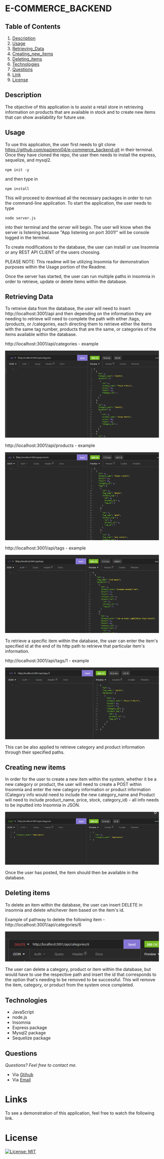 # E-COMMERCE_BACKEND

## **Table of Contents**

1. [Description](#description)
2. [Usage](#usage)
3. [Retrieving_Data](#retrieving-data)
4. [Creating_new_items](#creating-new-items)
5. [Deleting_items](#deleting-items)
6. [Technologies](#technologies)
7. [Questions](#questions)
8. [Link](#links)
9. [License](#license)

## **Description**

The objective of this application is to assist a retail store in retrieving information on products that are available in stock and to create new items that can show availability for future use.

## **Usage**

To use this application, the user first needs to git clone https://github.com/pazjenni04/e-commerce_backend.git in their terminal. Once they have cloned the repo, the user then needs to install the express, sequelize, and mysql2.

`npm init -y`

and then type in

`npm install`

This will proceed to download all the necessary packages in order to run the command-line application. To start the application, the user needs to type

`node server.js`

into their terminal and the server will begin. The user will know when the server is listening because "App listening on port 3001!" will be console logged in the terminal.

To create modifications to the database, the user can install or use Insomnia or any REST API CLIENT of the users choosing.

PLEASE NOTE: This readme will be utilizing Insomnia for demonstration purposes within the Usage portion of the Readme.

Once the server has started, the user can run multiple paths in insomnia in order to retrieve, update or delete items within the database.

## Retrieving Data

To retreive data from the database, the user will need to insert http://localhost:3001/api and then depending on the information they are needing to retrieve will need to complete the path with either /tags, /products, or /categories, each directing them to retrieve either the items with the same tag number, products that are the same, or categories of the items available within the database.

http://localhost:3001/api/categories - example

![The following image is an example of retrieving data from categories](https://raw.githubusercontent.com/pazjenni04/e-commerce_backend/main/images/get-categories_img.PNG)

http://localhost:3001/api/products - example

![The following image is an example of retrieving data from products](https://raw.githubusercontent.com/pazjenni04/e-commerce_backend/main/images/get-products_img.PNG)

http://localhost:3001/api/tags - example

![The following image is an example of retrieving data from tags](https://raw.githubusercontent.com/pazjenni04/e-commerce_backend/main/images/get-tags_img.PNG)

To retrieve a specific item within the database, the user can enter the item's specified id at the end of its http path to retrieve that particular item's information.

http://localhost:3001/api/tags/1 - example

![The following image is an example of retrieving data for a particular item by using a specified id in the tag path](https://raw.githubusercontent.com/pazjenni04/e-commerce_backend/main/images/tag-item_img.PNG)

This can be also applied to retrieve category and product information through their specified paths.

## Creating new items

In order for the user to create a new item within the system, whether it be a new category or product, the user will need to create a POST within Insonmia and enter the new category information or product information (Category info would need to include the new category_name and Product will need to include product_name, price, stock, category_id) - all info needs to be inputted into Insomnia in JSON.

![The following is an example of a new category being created within the database](https://raw.githubusercontent.com/pazjenni04/e-commerce_backend/main/images/post-example_img.PNG)

Once the user has posted, the item should then be available in the database.

## Deleting items

To delete an item within the database, the user can insert DELETE in insomnia and delete whichever item based on the item's id.

Example of pathway to delete the following item - http://localhost:3001/api/categories/6

![The following is an example of deleting a category based on the id](https://raw.githubusercontent.com/pazjenni04/e-commerce_backend/main/images/delete-example_img.PNG)

The user can delete a category, product or item within the database, but would have to use the respective path and insert the id that corresponds to the option that's needing to be removed to be successful. This will remove the item, category, or product from the system once completed.

## **Technologies**

- JavaScript
- node.js
- Insomnia
- Express package
- Mysql2 package
- Sequelize package

## **Questions**

_Questions? Feel free to contact me._

- Via [Gtihub](https://github.com/pazjenni04)
- Via [Email](pazjenni1331@gmail.com)

# Links

To see a demonstration of this application, feel free to watch the following link.

# License

[![License: MIT](https://img.shields.io/badge/License-MIT-yellow.svg)](https://opensource.org/licenses/MIT)
